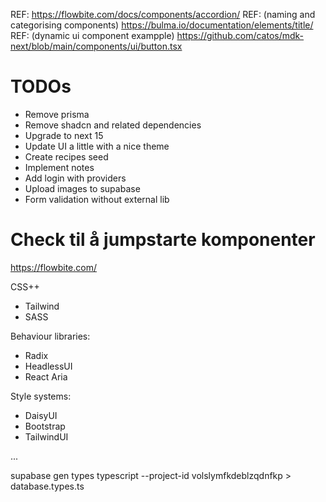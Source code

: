 REF: https://flowbite.com/docs/components/accordion/
REF: (naming and categorising components) https://bulma.io/documentation/elements/title/
REF: (dynamic ui component exampple) https://github.com/catos/mdk-next/blob/main/components/ui/button.tsx

# TODOs

- Remove prisma
- Remove shadcn and related dependencies
- Upgrade to next 15
- Update UI a little with a nice theme
- Create recipes seed
- Implement notes
- Add login with providers
- Upload images to supabase
- Form validation without external lib

# Check til å jumpstarte komponenter

https://flowbite.com/

CSS++

- Tailwind
- SASS

Behaviour libraries:

- Radix
- HeadlessUI
- React Aria

Style systems:

- DaisyUI
- Bootstrap
- TailwindUI

...

supabase gen types typescript --project-id volslymfkdeblzqdnfkp > database.types.ts
